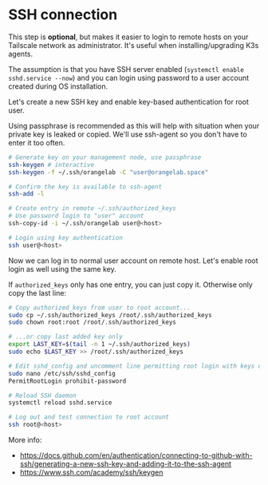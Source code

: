 # SSH connection

This step is **optional**, but makes it easier to login to remote hosts on your Tailscale network as administrator. It's useful when installing/upgrading K3s agents.

The assumption is that you have SSH server enabled (`systemctl enable sshd.service --now`) and you can login using password to a user account created during OS installation.

Let's create a new SSH key and enable key-based authentication for root user.

Using passphrase is recommended as this will help with situation when your private key is leaked or copied.
We'll use ssh-agent so you don't have to enter it too often.

```sh
# Generate key on your management node, use passphrase
ssh-keygen # interactive
ssh-keygen -f ~/.ssh/orangelab -C "user@orangelab.space"

# Confirm the key is available to ssh-agent
ssh-add -l

# Create entry in remote ~/.ssh/authorized_keys
# Use password login to "user" account
ssh-copy-id -i ~/.ssh/orangelab user@<host>

# Login using key authentication
ssh user@<host>
```

Now we can log in to normal user account on remote host. Let's enable root login as well using the same key.

If `authorized_keys` only has one entry, you can just copy it. Otherwise only copy the last line:

```sh
# Copy authorized_keys from user to root account...
sudo cp ~/.ssh/authorized_keys /root/.ssh/authorized_keys
sudo chown root:root /root/.ssh/authorized_keys

# ...or copy last added key only
export LAST_KEY=$(tail -n 1 ~/.ssh/authorized_keys)
sudo echo $LAST_KEY >> /root/.ssh/authorized_keys

# Edit sshd_config and uncomment line permitting root login with keys only
sudo nano /etc/ssh/sshd_config
PermitRootLogin prohibit-password

# Reload SSH daemon
systemctl reload sshd.service

# Log out and test connection to root account
ssh root@<host>
```

More info:

-   https://docs.github.com/en/authentication/connecting-to-github-with-ssh/generating-a-new-ssh-key-and-adding-it-to-the-ssh-agent
-   https://www.ssh.com/academy/ssh/keygen
